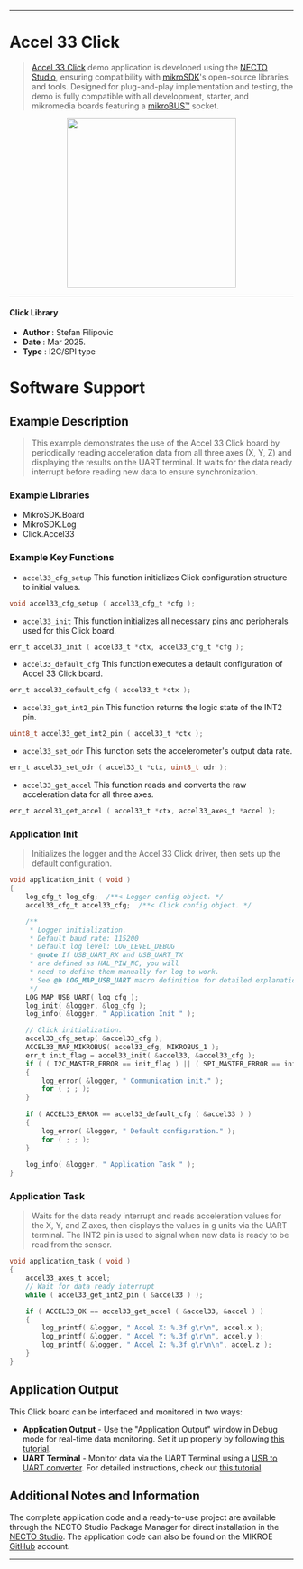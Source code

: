 
---
# Accel 33 Click

> [Accel 33 Click](https://www.mikroe.com/?pid_product=MIKROE-6629) demo application is developed using
the [NECTO Studio](https://www.mikroe.com/necto), ensuring compatibility with [mikroSDK](https://www.mikroe.com/mikrosdk)'s
open-source libraries and tools. Designed for plug-and-play implementation and testing, the demo is fully compatible with
all development, starter, and mikromedia boards featuring a [mikroBUS&trade;](https://www.mikroe.com/mikrobus) socket.

<p align="center">
  <img src="https://www.mikroe.com/?pid_product=MIKROE-6629&image=1" height=300px>
</p>

---

#### Click Library

- **Author**        : Stefan Filipovic
- **Date**          : Mar 2025.
- **Type**          : I2C/SPI type

# Software Support

## Example Description

> This example demonstrates the use of the Accel 33 Click board by periodically reading
acceleration data from all three axes (X, Y, Z) and displaying the results on the UART terminal.
It waits for the data ready interrupt before reading new data to ensure synchronization.

### Example Libraries

- MikroSDK.Board
- MikroSDK.Log
- Click.Accel33

### Example Key Functions

- `accel33_cfg_setup` This function initializes Click configuration structure to initial values.
```c
void accel33_cfg_setup ( accel33_cfg_t *cfg );
```

- `accel33_init` This function initializes all necessary pins and peripherals used for this Click board.
```c
err_t accel33_init ( accel33_t *ctx, accel33_cfg_t *cfg );
```

- `accel33_default_cfg` This function executes a default configuration of Accel 33 Click board.
```c
err_t accel33_default_cfg ( accel33_t *ctx );
```

- `accel33_get_int2_pin` This function returns the logic state of the INT2 pin.
```c
uint8_t accel33_get_int2_pin ( accel33_t *ctx );
```

- `accel33_set_odr` This function sets the accelerometer's output data rate.
```c
err_t accel33_set_odr ( accel33_t *ctx, uint8_t odr );
```

- `accel33_get_accel` This function reads and converts the raw acceleration data for all three axes.
```c
err_t accel33_get_accel ( accel33_t *ctx, accel33_axes_t *accel );
```

### Application Init

> Initializes the logger and the Accel 33 Click driver, then sets up the default configuration.

```c
void application_init ( void )
{
    log_cfg_t log_cfg;  /**< Logger config object. */
    accel33_cfg_t accel33_cfg;  /**< Click config object. */

    /** 
     * Logger initialization.
     * Default baud rate: 115200
     * Default log level: LOG_LEVEL_DEBUG
     * @note If USB_UART_RX and USB_UART_TX 
     * are defined as HAL_PIN_NC, you will 
     * need to define them manually for log to work. 
     * See @b LOG_MAP_USB_UART macro definition for detailed explanation.
     */
    LOG_MAP_USB_UART( log_cfg );
    log_init( &logger, &log_cfg );
    log_info( &logger, " Application Init " );

    // Click initialization.
    accel33_cfg_setup( &accel33_cfg );
    ACCEL33_MAP_MIKROBUS( accel33_cfg, MIKROBUS_1 );
    err_t init_flag = accel33_init( &accel33, &accel33_cfg );
    if ( ( I2C_MASTER_ERROR == init_flag ) || ( SPI_MASTER_ERROR == init_flag ) )
    {
        log_error( &logger, " Communication init." );
        for ( ; ; );
    }
    
    if ( ACCEL33_ERROR == accel33_default_cfg ( &accel33 ) )
    {
        log_error( &logger, " Default configuration." );
        for ( ; ; );
    }
    
    log_info( &logger, " Application Task " );
}
```

### Application Task

> Waits for the data ready interrupt and reads acceleration values for the X, Y, and Z axes,
then displays the values in g units via the UART terminal. The INT2 pin is used to signal
when new data is ready to be read from the sensor.

```c
void application_task ( void )
{
    accel33_axes_t accel;
    // Wait for data ready interrupt
    while ( accel33_get_int2_pin ( &accel33 ) );

    if ( ACCEL33_OK == accel33_get_accel ( &accel33, &accel ) )
    {
        log_printf( &logger, " Accel X: %.3f g\r\n", accel.x );
        log_printf( &logger, " Accel Y: %.3f g\r\n", accel.y );
        log_printf( &logger, " Accel Z: %.3f g\r\n\n", accel.z );
    }
}
```

## Application Output

This Click board can be interfaced and monitored in two ways:
- **Application Output** - Use the "Application Output" window in Debug mode for real-time data monitoring.
Set it up properly by following [this tutorial](https://www.youtube.com/watch?v=ta5yyk1Woy4).
- **UART Terminal** - Monitor data via the UART Terminal using
a [USB to UART converter](https://www.mikroe.com/click/interface/usb?interface*=uart,uart). For detailed instructions,
check out [this tutorial](https://help.mikroe.com/necto/v2/Getting%20Started/Tools/UARTTerminalTool).

## Additional Notes and Information

The complete application code and a ready-to-use project are available through the NECTO Studio Package Manager for 
direct installation in the [NECTO Studio](https://www.mikroe.com/necto). The application code can also be found on
the MIKROE [GitHub](https://github.com/MikroElektronika/mikrosdk_click_v2) account.

---
